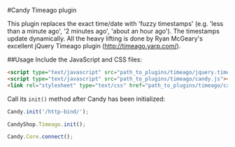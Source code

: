 #Candy Timeago plugin

This plugin replaces the exact time/date with 'fuzzy timestamps' (e.g. 'less than a minute ago', '2 minutes ago', 'about an hour ago'). The timestamps update dynamically. All the heavy lifting is done by Ryan McGeary's excellent jQuery Timeago plugin (http://timeago.yarp.com/).

##Usage
Include the JavaScript and CSS files:

```HTML
<script type="text/javascript" src="path_to_plugins/timeago/jquery.timeago.js"></script>
<script type="text/javascript" src="path_to_plugins/timeago/candy.js"></script>
<link rel="stylesheet" type="text/css" href="path_to_plugins/timeago/candy.css" />
```

Call its `init()` method after Candy has been initialized:

```JavaScript
Candy.init('/http-bind/');

CandyShop.Timeago.init();

Candy.Core.connect();
```